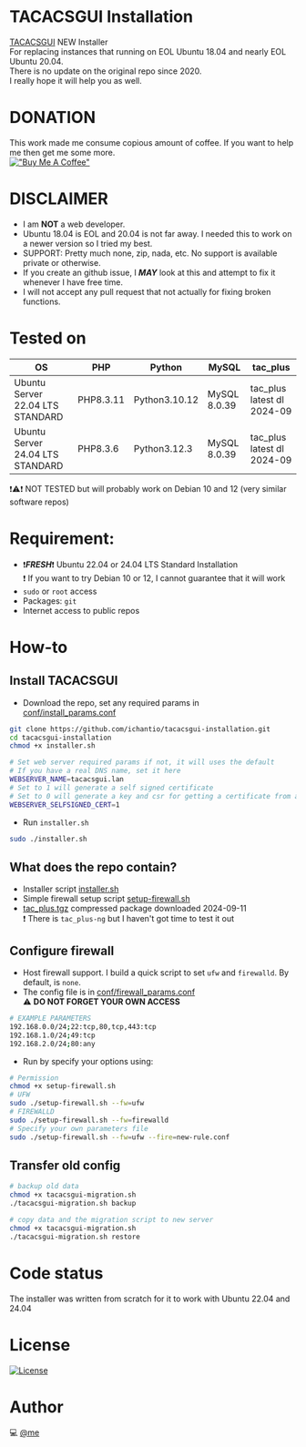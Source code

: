 # TACACSGUI Installation
[TACACSGUI](https://github.com/ichantio/tacacsgui.git) NEW Installer  
For replacing instances that running on EOL Ubuntu 18.04 and nearly EOL Ubuntu 20.04.  
There is no update on the original repo since 2020.  
I really hope it will help you as well.

# DONATION
This work made me consume copious amount of coffee. If you want to help me then get me some more.  
[!["Buy Me A Coffee"](https://www.buymeacoffee.com/assets/img/custom_images/orange_img.png)](https://buymeacoffee.com/vlab)

# DISCLAIMER
- I am **NOT** a web developer.
- Ubuntu 18.04 is EOL and 20.04 is not far away. I needed this to work on a newer version so I tried my best.
- SUPPORT: Pretty much none, zip, nada, etc. No support is available private or otherwise.
- If you create an github issue, I _**MAY**_ look at this and attempt to fix it whenever I have free time.
- I will not accept any pull request that not actually for fixing broken functions.

# Tested on

OS                                | PHP       | Python        | MySQL        | tac_plus
---                               | ---       | ---           | ---          | ---
Ubuntu Server 22.04 LTS STANDARD  | PHP8.3.11 | Python3.10.12 | MySQL 8.0.39 | tac_plus latest dl 2024-09
Ubuntu Server 24.04 LTS STANDARD  | PHP8.3.6  | Python3.12.3  | MySQL 8.0.39 | tac_plus latest dl 2024-09

:heavy_exclamation_mark::warning::heavy_exclamation_mark: NOT TESTED but will probably work on Debian 10 and 12 (very similar software repos)

# Requirement:
- :heavy_exclamation_mark:_**FRESH**_:heavy_exclamation_mark: Ubuntu 22.04 or 24.04 LTS Standard Installation  
:heavy_exclamation_mark: If you want to try Debian 10 or 12, I cannot guarantee that it will work
- `sudo` or `root` access
- Packages: `git`
- Internet access to public repos

# How-to
## Install TACACSGUI
- Download the repo, set any required params in  
[conf/install_params.conf](conf/install_params.conf)
```bash
git clone https://github.com/ichantio/tacacsgui-installation.git
cd tacacsgui-installation
chmod +x installer.sh

# Set web server required params if not, it will uses the default
# If you have a real DNS name, set it here
WEBSERVER_NAME=tacacsgui.lan
# Set to 1 will generate a self signed certificate
# Set to 0 will generate a key and csr for getting a certificate from a CA
WEBSERVER_SELFSIGNED_CERT=1
```

- Run `installer.sh`
```bash
sudo ./installer.sh
```
## What does the repo contain?
- Installer script [installer.sh](installer.sh)
- Simple firewall setup script [setup-firewall.sh](setup-firewall.sh)
- [tac_plus.tgz](tac_plug.tgz) compressed package downloaded 2024-09-11  
:exclamation: There is `tac_plus-ng` but I haven't got time to test it out

## Configure firewall
- Host firewall support.
I build a quick script to set `ufw` and `firewalld`. By default, is `none`.
- The config file is in [conf/firewall_params.conf](conf/firewall_params.conf)  
:warning: **DO NOT FORGET YOUR OWN ACCESS**
```bash
# EXAMPLE PARAMETERS
192.168.0.0/24;22:tcp,80,tcp,443:tcp
192.168.1.0/24;49:tcp
192.168.2.0/24;80:any
```

- Run by specify your options using:
```bash
# Permission
chmod +x setup-firewall.sh
# UFW
sudo ./setup-firewall.sh --fw=ufw
# FIREWALLD
sudo ./setup-firewall.sh --fw=firewalld
# Specify your own parameters file
sudo ./setup-firewall.sh --fw=ufw --fire=new-rule.conf
```

## Transfer old config
```bash
# backup old data
chmod +x tacacsgui-migration.sh
./tacacsgui-migration.sh backup

# copy data and the migration script to new server 
chmod +x tacacsgui-migration.sh
./tacacsgui-migration.sh restore
```

# Code status
The installer was written from scratch for it to work with Ubuntu 22.04 and 24.04

# License
[![License](https://img.shields.io/badge/License-Apache_2.0-blue.svg)](https://opensource.org/licenses/Apache-2.0)

# Author
:computer: [@me](https://github.com/ichantio)
